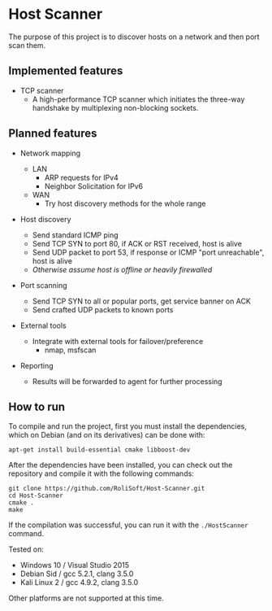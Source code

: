 # Host Scanner

The purpose of this project is to discover hosts on a network and then port scan them.

## Implemented features

* TCP scanner
  * A high-performance TCP scanner which initiates the three-way handshake by multiplexing non-blocking sockets.

## Planned features

* Network mapping
  * LAN
    * ARP requests for IPv4
    * Neighbor Solicitation for IPv6
  * WAN
    * Try host discovery methods for the whole range

* Host discovery
  * Send standard ICMP ping
  * Send TCP SYN to port 80, if ACK or RST received, host is alive
  * Send UDP packet to port 53, if response or ICMP "port unreachable", host is alive
  * _Otherwise assume host is offline or heavily firewalled_

* Port scanning
  * Send TCP SYN to all or popular ports, get service banner on ACK
  * Send crafted UDP packets to known ports

* External tools
  * Integrate with external tools for failover/preference
    * nmap, msfscan

* Reporting
  * Results will be forwarded to agent for further processing

## How to run

To compile and run the project, first you must install the dependencies, which on Debian (and on its derivatives) can be done with:

    apt-get install build-essential cmake libboost-dev

After the dependencies have been installed, you can check out the repository and compile it with the following commands:

    git clone https://github.com/RoliSoft/Host-Scanner.git
    cd Host-Scanner
    cmake .
    make

If the compilation was successful, you can run it with the `./HostScanner` command.

Tested on:

 * Windows 10 / Visual Studio 2015
 * Debian Sid / gcc 5.2.1, clang 3.5.0
 * Kali Linux 2 / gcc 4.9.2, clang 3.5.0

Other platforms are not supported at this time.